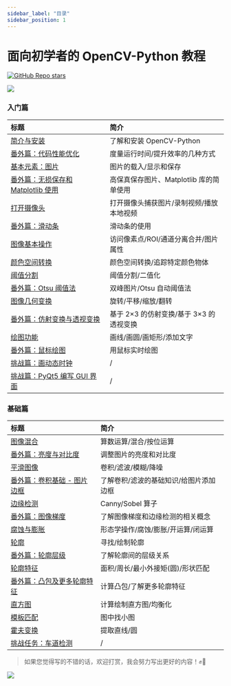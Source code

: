 ```yaml
---
sidebar_label: "目录"
sidebar_position: 1
---
```


# 面向初学者的 OpenCV-Python 教程

[![GitHub Repo stars](https://img.shields.io/github/stars/CodecWang/opencv-python-tutorial?style=social)](https://github.com/CodecWang/opencv-python-tutorial)

![](http://cos.codec.wang/opencv-python-tutorial-amend-new-cover.png)

### 入门篇

| 标题                                                                                        | 简介                                     |
| :------------------------------------------------------------------------------------------ | :--------------------------------------- |
| [简介与安装](/docs/start/introduction-and-installation)                                     | 了解和安装 OpenCV-Python                 |
| [番外篇：代码性能优化](/docs/start/extra-01-code-optimization)                              | 度量运行时间/提升效率的几种方式          |
| [基本元素：图片](/docs/start/basic-element-image)                                           | 图片的载入/显示和保存                    |
| [番外篇：无损保存和 Matplotlib 使用](/docs/start/extra-02-high-quality-save-and-matplotlib) | 高保真保存图片、Matplotlib 库的简单使用  |
| [打开摄像头](/docs/start/open-camera)                                                       | 打开摄像头捕获图片/录制视频/播放本地视频 |
| [番外篇：滑动条](/docs/start/extra-03-trackbar)                                             | 滑动条的使用                             |
| [图像基本操作](/docs/start/basic-operations)                                                | 访问像素点/ROI/通道分离合并/图片属性     |
| [颜色空间转换](/docs/start/changing-colorspaces)                                            | 颜色空间转换/追踪特定颜色物体            |
| [阈值分割](/docs/start/image-thresholding)                                                  | 阈值分割/二值化                          |
| [番外篇：Otsu 阈值法](/docs/start/extra-04-otsu-thresholding)                               | 双峰图片/Otsu 自动阈值法                 |
| [图像几何变换](/docs/start/image-geometric-transformation)                                  | 旋转/平移/缩放/翻转                      |
| [番外篇：仿射变换与透视变换](/docs/start/extra-05-warpaffine-warpperspective)               | 基于 2×3 的仿射变换/基于 3×3 的透视变换  |
| [绘图功能](/docs/start/drawing-function)                                                    | 画线/画圆/画矩形/添加文字                |
| [番外篇：鼠标绘图](/docs/start/extra-06-drawing-with-mouse)                                 | 用鼠标实时绘图                           |
| [挑战篇：画动态时钟](/docs/start/challenge-01-draw-dynamic-clock)                           | /                                        |
| [挑战篇：PyQt5 编写 GUI 界面](/docs/start/challenge-02-create-gui-with-pyqt5)               | /                                        |

### 基础篇

| 标题                                                                        | 简介                                   |
| :-------------------------------------------------------------------------- | :------------------------------------- |
| [图像混合](/docs/basic/image-blending)                                      | 算数运算/混合/按位运算                 |
| [番外篇：亮度与对比度](/docs/basic/extra-07-contrast-and-brightness)        | 调整图片的亮度和对比度                 |
| [平滑图像](/docs/basic/smoothing-images)                                    | 卷积/滤波/模糊/降噪                    |
| [番外篇：卷积基础 - 图片边框](/docs/basic/extra-08-padding-and-convolution) | 了解卷积/滤波的基础知识/给图片添加边框 |
| [边缘检测](/docs/basic/edge-detection)                                      | Canny/Sobel 算子                       |
| [番外篇：图像梯度](/docs/basic/extra-09-image-gradients)                    | 了解图像梯度和边缘检测的相关概念       |
| [腐蚀与膨胀](/docs/basic/erode-and-dilate)                                  | 形态学操作/腐蚀/膨胀/开运算/闭运算     |
| [轮廓](/docs/basic/contours)                                                | 寻找/绘制轮廓                          |
| [番外篇：轮廓层级](/docs/basic/extra-10-contours-hierarchy)                 | 了解轮廓间的层级关系                   |
| [轮廓特征](/docs/basic/contour-features)                                    | 面积/周长/最小外接矩\(圆\)/形状匹配    |
| [番外篇：凸包及更多轮廓特征](/docs/basic/extra-11-convex-hull)              | 计算凸包/了解更多轮廓特征              |
| [直方图](/docs/basic/histograms)                                            | 计算绘制直方图/均衡化                  |
| [模板匹配](/docs/basic/template-matching)                                   | 图中找小图                             |
| [霍夫变换](/docs/basic/hough-transform)                                     | 提取直线/圆                            |
| [挑战任务：车道检测](/docs/basic/challenge-03-lane-road-detection)          | /                                      |

> 如果您觉得写的不错的话，欢迎打赏，我会努力写出更好的内容！✊🤟

![](http://cos.codec.wang/wechat_alipay_pay_pic.png)
